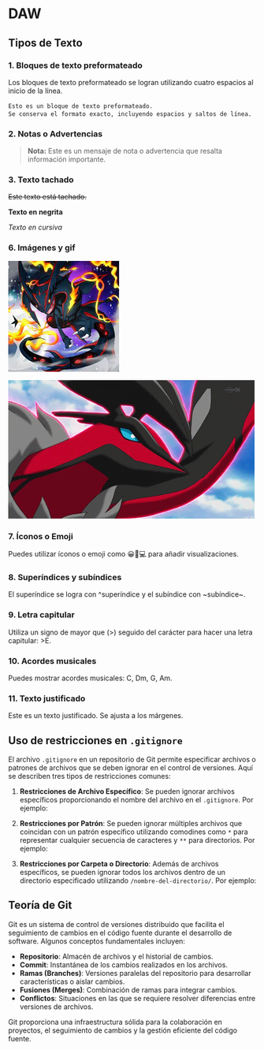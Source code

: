 # DAW


## Tipos de Texto

### 1. Bloques de texto preformateado
Los bloques de texto preformateado se logran utilizando cuatro espacios al inicio de la línea.

    Esto es un bloque de texto preformateado.
    Se conserva el formato exacto, incluyendo espacios y saltos de línea.

### 2. Notas o Advertencias
> **Nota:** Este es un mensaje de nota o advertencia que resalta información importante.

### 3. Texto tachado
~~Este texto está tachado.~~

**Texto en negrita**



*Texto en cursiva*



### 6. Imágenes y gif
![Descripción de la imagen](descarga.jpeg)

![Descripción del gif](18313506.gif)

### 7. Íconos o Emoji
Puedes utilizar íconos o emoji como 😀🚀💻 para añadir visualizaciones.

### 8. Superíndices y subíndices
El superíndice se logra con ^superíndice y el subíndice con ~subíndice~.

### 9. Letra capitular
Utiliza un signo de mayor que (>) seguido del carácter para hacer una letra capitular: >E.

### 10. Acordes musicales
Puedes mostrar acordes musicales: C, Dm, G, Am.

### 11. Texto justificado
<span style="text-align: justify;">Este es un texto justificado. Se ajusta a los márgenes.</span>


## Uso de restricciones en `.gitignore`

El archivo `.gitignore` en un repositorio de Git permite especificar archivos o patrones de archivos que se deben ignorar en el control de versiones. Aquí se describen tres tipos de restricciones comunes:

1. **Restricciones de Archivo Específico**: 
   Se pueden ignorar archivos específicos proporcionando el nombre del archivo en el `.gitignore`. Por ejemplo:



2. **Restricciones por Patrón**: 
Se pueden ignorar múltiples archivos que coincidan con un patrón específico utilizando comodines como `*` para representar cualquier secuencia de caracteres y `**` para directorios. Por ejemplo:



3. **Restricciones por Carpeta o Directorio**: 
Además de archivos específicos, se pueden ignorar todos los archivos dentro de un directorio especificado utilizando `/nombre-del-directorio/`. Por ejemplo:


## Teoría de Git

Git es un sistema de control de versiones distribuido que facilita el seguimiento de cambios en el código fuente durante el desarrollo de software. Algunos conceptos fundamentales incluyen:

- **Repositorio**: Almacén de archivos y el historial de cambios.
- **Commit**: Instantánea de los cambios realizados en los archivos.
- **Ramas (Branches)**: Versiones paralelas del repositorio para desarrollar características o aislar cambios.
- **Fusiones (Merges)**: Combinación de ramas para integrar cambios.
- **Conflictos**: Situaciones en las que se requiere resolver diferencias entre versiones de archivos.

Git proporciona una infraestructura sólida para la colaboración en proyectos, el seguimiento de cambios y la gestión eficiente del código fuente.
